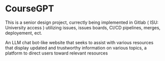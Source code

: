 # CourseGPT

This is a senior design project, currectly being implemented in Gitlab ( ISU: University access ) utilizing issues, issues boards, CI/CD pipelines, merges, deployement, ect.

An LLM chat bot-like website that seeks to assist with various resources that display updated and trustworthy information on various topics, a platform to direct users toward relevant resources

